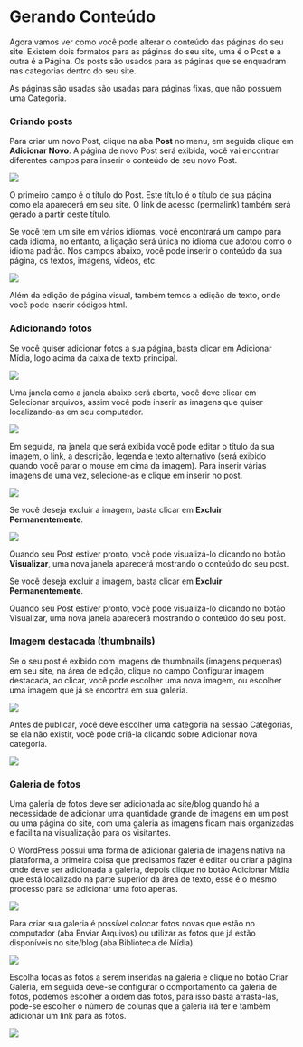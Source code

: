 # Gerando Conteúdo

Agora vamos ver como você pode alterar o conteúdo das páginas do seu site. Existem dois formatos para as páginas do seu site, uma é o Post e a outra é a Página. Os posts são usados para as páginas que se enquadram nas categorias dentro do seu site.

As páginas são usadas são usadas para páginas fixas, que não possuem uma Categoria.

### Criando posts

Para criar um novo Post, clique na aba **Post** no menu, em seguida clique em **Adicionar Novo**. A página de novo Post será exibida, você vai encontrar diferentes campos para inserir o conteúdo de seu novo Post.

![](wp_config_post.png)

O primeiro campo é o título do Post. Este título é o título de sua página como ela aparecerá em seu site. O link de acesso (permalink) também será gerado a partir deste título.

Se você tem um site em vários idiomas, você encontrará um campo para cada idioma, no entanto, a ligação será única no idioma que adotou como o idioma padrão. Nos campos abaixo, você pode inserir o conteúdo da sua página, os textos, imagens, vídeos, etc.

![](wp_config_post1.png)

Além da edição de página visual, também temos a edição de texto, onde você pode inserir códigos html.

### Adicionando fotos

Se você quiser adicionar fotos a sua página, basta clicar em Adicionar Mídia, logo acima da caixa de texto principal.

![](wp_config_galeria_fotos.png)

Uma janela como a janela abaixo será aberta, você deve clicar em Selecionar arquivos, assim você pode inserir as imagens que quiser localizando-as em seu computador.

![](wp_config_add_fotos.png)

Em seguida, na janela que será exibida você pode editar o título da sua imagem, o link, a descrição, legenda e texto alternativo (será exibido quando você parar o mouse em cima da imagem). Para inserir várias imagens de uma vez, selecione-as e clique em inserir no post.

![](wp_config_add_fotos_1.png)

Se você deseja excluir a imagem, basta clicar em **Excluir Permanentemente**.

![](wp_config_post_publicar.png)

Quando seu Post estiver pronto, você pode visualizá-lo clicando no botão **Visualizar**, uma nova janela aparecerá mostrando o conteúdo do seu post.

Se você deseja excluir a imagem, basta clicar em **Excluir Permanentemente**.

Quando seu Post estiver pronto, você pode visualizá-lo clicando no botão Visualizar, uma nova janela aparecerá mostrando o conteúdo do seu post.

### Imagem destacada (thumbnails)

Se o seu post é exibido com imagens de thumbnails (imagens pequenas) em seu site, na área de edição, clique no campo Configurar imagem destacada, ao clicar, você pode escolher uma nova imagem, ou escolher uma imagem que já se encontra em sua galeria.

![](imagem_destacada.jpg)

Antes de publicar, você deve escolher uma categoria na sessão Categorias, se ela não existir, você pode criá-la clicando sobre Adicionar nova categoria.

![](categorias.jpg)

### Galeria de fotos

Uma galeria de fotos deve ser adicionada ao site/blog quando há a necessidade de adicionar uma quantidade grande de imagens em um post ou uma página do site, com uma galeria as imagens ficam mais organizadas e facilita na visualização para os visitantes.

O WordPress possui uma forma de adicionar galeria de imagens nativa na plataforma, a primeira coisa que precisamos fazer é editar ou criar a página onde deve ser adicionada a galeria, depois clique no botão Adicionar Mídia que está localizado na parte superior da área de texto, esse é o mesmo processo para se adicionar uma foto apenas.

![](wp_config_galeria_fotos.png)

Para criar sua galeria é possível colocar fotos novas que estão no computador (aba Enviar Arquivos) ou utilizar as fotos que já estão disponíveis no site/blog (aba Biblioteca de Mídia).

![](wp_config_galeria_fotos_1.png)

Escolha todas as fotos a serem inseridas na galeria e clique no botão Criar Galeria, em seguida deve-se configurar o comportamento da galeria de fotos, podemos escolher a ordem das fotos, para isso basta arrastá-las, pode-se escolher o número de colunas que a galeria irá ter e também adicionar um link para as fotos.

![](wp_config_galeria_fotos_2.png)


